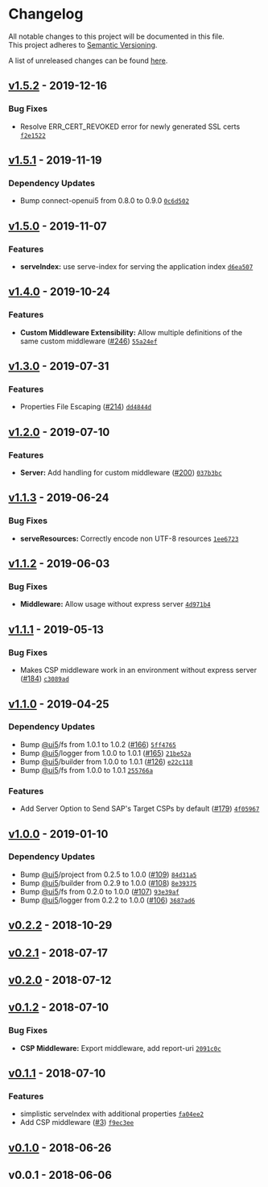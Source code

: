 # Changelog
All notable changes to this project will be documented in this file.  
This project adheres to [Semantic Versioning](http://semver.org/spec/v2.0.0.html).

A list of unreleased changes can be found [here](https://github.com/SAP/ui5-server/compare/v1.5.2...HEAD).

<a name="v1.5.2"></a>
## [v1.5.2] - 2019-12-16
### Bug Fixes
- Resolve ERR_CERT_REVOKED error for newly generated SSL certs [`f2e1522`](https://github.com/SAP/ui5-server/commit/f2e15229569e68990f63cd38849eb937d2ad9cb8)


<a name="v1.5.1"></a>
## [v1.5.1] - 2019-11-19
### Dependency Updates
- Bump connect-openui5 from 0.8.0 to 0.9.0 [`0c6d502`](https://github.com/SAP/ui5-server/commit/0c6d50263c4828f5070404ac9dfa337667b24371)


<a name="v1.5.0"></a>
## [v1.5.0] - 2019-11-07
### Features
- **serveIndex:** use serve-index for serving the application index [`d6ea507`](https://github.com/SAP/ui5-server/commit/d6ea507bdd649653a865f01d4e076caa4313639f)


<a name="v1.4.0"></a>
## [v1.4.0] - 2019-10-24
### Features
- **Custom Middleware Extensibility:** Allow multiple definitions of the same custom middleware ([#246](https://github.com/SAP/ui5-server/issues/246)) [`55a24ef`](https://github.com/SAP/ui5-server/commit/55a24ef134b01b43683bc21fb24b46d4e472232d)


<a name="v1.3.0"></a>
## [v1.3.0] - 2019-07-31
### Features
- Properties File Escaping ([#214](https://github.com/SAP/ui5-server/issues/214)) [`dd4844d`](https://github.com/SAP/ui5-server/commit/dd4844d53b787dc14bc5eecae2bc5674425200b7)


<a name="v1.2.0"></a>
## [v1.2.0] - 2019-07-10
### Features
- **Server:** Add handling for custom middleware ([#200](https://github.com/SAP/ui5-server/issues/200)) [`037b3bc`](https://github.com/SAP/ui5-server/commit/037b3bc001b86061c807e78584e69c53e89d8b96)


<a name="v1.1.3"></a>
## [v1.1.3] - 2019-06-24
### Bug Fixes
- **serveResources:** Correctly encode non UTF-8 resources [`1ee6723`](https://github.com/SAP/ui5-server/commit/1ee6723b5e5dac653c76a5078ee4afd6af96f8ac)


<a name="v1.1.2"></a>
## [v1.1.2] - 2019-06-03
### Bug Fixes
- **Middleware:** Allow usage without express server [`4d971b4`](https://github.com/SAP/ui5-server/commit/4d971b4babade56fef154dc4a7a524d6ffa8ad1b)


<a name="v1.1.1"></a>
## [v1.1.1] - 2019-05-13
### Bug Fixes
- Makes CSP middleware work in an environment without express server ([#184](https://github.com/SAP/ui5-server/issues/184)) [`c3089ad`](https://github.com/SAP/ui5-server/commit/c3089adeee030f4ace899c01944006583146e32e)


<a name="v1.1.0"></a>
## [v1.1.0] - 2019-04-25
### Dependency Updates
- Bump [@ui5](https://github.com/ui5)/fs from 1.0.1 to 1.0.2 ([#166](https://github.com/SAP/ui5-server/issues/166)) [`5ff4765`](https://github.com/SAP/ui5-server/commit/5ff476504254baf304c2cb9db83746438a10be92)
- Bump [@ui5](https://github.com/ui5)/logger from 1.0.0 to 1.0.1 ([#165](https://github.com/SAP/ui5-server/issues/165)) [`21be52a`](https://github.com/SAP/ui5-server/commit/21be52a109abd5096daefc54ce038a95bd437f6f)
- Bump [@ui5](https://github.com/ui5)/builder from 1.0.0 to 1.0.1 ([#126](https://github.com/SAP/ui5-server/issues/126)) [`e22c118`](https://github.com/SAP/ui5-server/commit/e22c1185e2e5fc718b50704b6a64a121413b3f93)
- Bump [@ui5](https://github.com/ui5)/fs from 1.0.0 to 1.0.1 [`255766a`](https://github.com/SAP/ui5-server/commit/255766a62981af2e5ef584015d2951d39189ef3a)

### Features
- Add Server Option to Send SAP's Target CSPs by default ([#179](https://github.com/SAP/ui5-server/issues/179)) [`4f05967`](https://github.com/SAP/ui5-server/commit/4f059670306c97ab5f34d82bb335f5ee21d73c72)


<a name="v1.0.0"></a>
## [v1.0.0] - 2019-01-10
### Dependency Updates
- Bump [@ui5](https://github.com/ui5)/project from 0.2.5 to 1.0.0 ([#109](https://github.com/SAP/ui5-server/issues/109)) [`84d31a5`](https://github.com/SAP/ui5-server/commit/84d31a5340f77fc6ec54e9c5829c8ad656b2adb1)
- Bump [@ui5](https://github.com/ui5)/builder from 0.2.9 to 1.0.0 ([#108](https://github.com/SAP/ui5-server/issues/108)) [`8e39375`](https://github.com/SAP/ui5-server/commit/8e393754f71efe14e9cd5daf345012f2b1d7926d)
- Bump [@ui5](https://github.com/ui5)/fs from 0.2.0 to 1.0.0 ([#107](https://github.com/SAP/ui5-server/issues/107)) [`93e39af`](https://github.com/SAP/ui5-server/commit/93e39afc3e728ff2e829865d7de3c635a43241f0)
- Bump [@ui5](https://github.com/ui5)/logger from 0.2.2 to 1.0.0 ([#106](https://github.com/SAP/ui5-server/issues/106)) [`3687ad6`](https://github.com/SAP/ui5-server/commit/3687ad6b224cf9c37359de30917bc711fe7b239a)


<a name="v0.2.2"></a>
## [v0.2.2] - 2018-10-29

<a name="v0.2.1"></a>
## [v0.2.1] - 2018-07-17

<a name="v0.2.0"></a>
## [v0.2.0] - 2018-07-12

<a name="v0.1.2"></a>
## [v0.1.2] - 2018-07-10
### Bug Fixes
- **CSP Middleware:** Export middleware, add report-uri [`2091c0c`](https://github.com/SAP/ui5-server/commit/2091c0cc093f9997c582e301ad52bbe74d4651d6)


<a name="v0.1.1"></a>
## [v0.1.1] - 2018-07-10
### Features
- simplistic serveIndex with additional properties [`fa04ee2`](https://github.com/SAP/ui5-server/commit/fa04ee227cf5d4af4a8ba5d4d3fa594cee417da0)
- Add CSP middleware ([#3](https://github.com/SAP/ui5-server/issues/3)) [`f9ec3ee`](https://github.com/SAP/ui5-server/commit/f9ec3eeb43708462c2d683a80beb1816beeddc92)


<a name="v0.1.0"></a>
## [v0.1.0] - 2018-06-26

<a name="v0.0.1"></a>
## v0.0.1 - 2018-06-06

[v1.5.2]: https://github.com/SAP/ui5-server/compare/v1.5.1...v1.5.2
[v1.5.1]: https://github.com/SAP/ui5-server/compare/v1.5.0...v1.5.1
[v1.5.0]: https://github.com/SAP/ui5-server/compare/v1.4.0...v1.5.0
[v1.4.0]: https://github.com/SAP/ui5-server/compare/v1.3.0...v1.4.0
[v1.3.0]: https://github.com/SAP/ui5-server/compare/v1.2.0...v1.3.0
[v1.2.0]: https://github.com/SAP/ui5-server/compare/v1.1.3...v1.2.0
[v1.1.3]: https://github.com/SAP/ui5-server/compare/v1.1.2...v1.1.3
[v1.1.2]: https://github.com/SAP/ui5-server/compare/v1.1.1...v1.1.2
[v1.1.1]: https://github.com/SAP/ui5-server/compare/v1.1.0...v1.1.1
[v1.1.0]: https://github.com/SAP/ui5-server/compare/v1.0.0...v1.1.0
[v1.0.0]: https://github.com/SAP/ui5-server/compare/v0.2.2...v1.0.0
[v0.2.2]: https://github.com/SAP/ui5-server/compare/v0.2.1...v0.2.2
[v0.2.1]: https://github.com/SAP/ui5-server/compare/v0.2.0...v0.2.1
[v0.2.0]: https://github.com/SAP/ui5-server/compare/v0.1.2...v0.2.0
[v0.1.2]: https://github.com/SAP/ui5-server/compare/v0.1.1...v0.1.2
[v0.1.1]: https://github.com/SAP/ui5-server/compare/v0.1.0...v0.1.1
[v0.1.0]: https://github.com/SAP/ui5-server/compare/v0.0.1...v0.1.0
